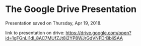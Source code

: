 # The Google Drive Presentation
Presentation saved on Thursday, Apr 19, 2018.

link to presentation on drive: https://drive.google.com/open?id=1gFGnLI1dI_8AC7MUfZJt8i2YP8WJrGdVNFDrBbliSAA
